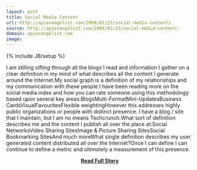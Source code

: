```yaml
---
layout: post
title: Social Media Content
url: http://apievangelist.com/2008/01/23/social-media-content/
source: http://apievangelist.com/2008/01/23/social-media-content/
domain: apievangelist.com
image: 
---
```

{% include JB/setup %}<p>I am stilling sifting through all the blogs I read and information I gather on a clear definition in my mind of what describes all the content I generate around the Internet.My social graph is a definition of my relationships and my communication with these people.I have been reading more on the social media index and how you can rate someone using this methodology based upon several key areas:BlogsMulti-FormatMini-UpdatesBusiness CardsVisualFavouritesFlexible weightingHowever this addresses highly public organizations or people with distinct presence.  I have a blog / site that I maintain, but I am no means Techcrunch.What sort of definition describes me and the content I publish all over the place at:Social NetworksVideo Sharing SitesImage &amp; Picture Sharing SitesSocial Bookmarking SitesAnd much moreWhat single definition describes my user generated content distributed all over the Internet?Once I can define I can continue to define a metric and ultimately a measurement of this presence.</p>
<center><p><a href="http://apievangelist.com/2008/01/23/social-media-content/" style='padding:25px; font-sze:18px; font-weight: bold;'>Read Full Story</a></p></center>
